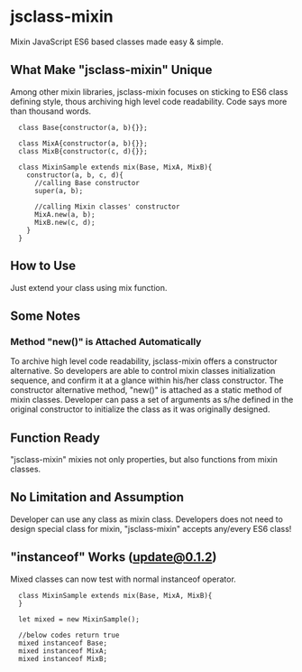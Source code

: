 # jsclass-mixin
Mixin JavaScript ES6 based classes made easy &amp; simple.

## What Make "jsclass-mixin" Unique
Among other mixin libraries, jsclass-mixin focuses on sticking to ES6 class
defining style, thous archiving high level code readability.
Code says more than thousand words.

```
  class Base{constructor(a, b){}};

  class MixA{constructor(a, b){}};
  class MixB{constructor(c, d){}};

  class MixinSample extends mix(Base, MixA, MixB){
    constructor(a, b, c, d){
      //calling Base constructor
      super(a, b);

      //calling Mixin classes' constructor
      MixA.new(a, b);
      MixB.new(c, d);
    }
  }
```

## How to Use
Just extend your class using mix function.

## Some Notes
### Method "new()" is Attached Automatically
To archive high level code readability, jsclass-mixin offers a constructor alternative.
So developers are able to control mixin classes initialization sequence, and confirm it
at a glance within his/her class constructor.
The constructor alternative method, "new()" is attached as a static method of
mixin classes.  Developer can pass a set of arguments as s/he defined in the
original constructor to initialize the class as it was originally designed.

## Function Ready
"jsclass-mixin" mixies not only properties, but also functions from mixin
classes.

## No Limitation and Assumption
Developer can use any class as mixin class.  Developers does not need to design
special class for mixin, "jsclass-mixin" accepts any/every ES6 class!

## "instanceof" Works (update@0.1.2)
Mixed classes can now test with normal instanceof operator.

```
  class MixinSample extends mix(Base, MixA, MixB){
  }

  let mixed = new MixinSample();

  //below codes return true
  mixed instanceof Base;
  mixed instanceof MixA;
  mixed instanceof MixB;
```
